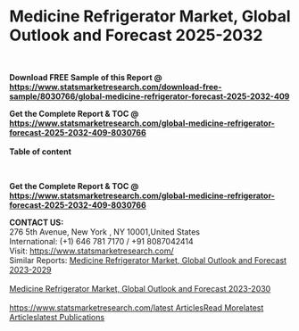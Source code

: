 <h1>Medicine Refrigerator Market, Global Outlook and Forecast 2025-2032</h1><br/><p><strong>Download FREE Sample of this Report @ <a href="https://www.statsmarketresearch.com/download-free-sample/8030766/global-medicine-refrigerator-forecast-2025-2032-409">https://www.statsmarketresearch.com/download-free-sample/8030766/global-medicine-refrigerator-forecast-2025-2032-409</a></strong></p><div><b>Get the Complete Report & TOC @ <a href="https://www.statsmarketresearch.com/global-medicine-refrigerator-forecast-2025-2032-409-8030766">https://www.statsmarketresearch.com/global-medicine-refrigerator-forecast-2025-2032-409-8030766</a></b></div><br><b>Table of content</b><p><br><div><b>Get the Complete Report & TOC @ <a href="https://www.statsmarketresearch.com/global-medicine-refrigerator-forecast-2025-2032-409-8030766">https://www.statsmarketresearch.com/global-medicine-refrigerator-forecast-2025-2032-409-8030766</a></b></div></p> <b>CONTACT US:</b><br>276 5th Avenue, New York , NY 10001,United States<br>International: (+1) 646 781 7170 / +91 8087042414<br>Visit: <a href="https://www.statsmarketresearch.com/">https://www.statsmarketresearch.com/</a><br>Similar Reports: <a href="https://www.statsmarketresearch.com/global-medicine-refrigerator-forecast-2025-2032-409-8030766">Medicine Refrigerator Market, Global Outlook and Forecast 2023-2029</a><br/><br/><a href="https://www.statsmarketresearch.com/global-medicine-refrigerator-forecast-2025-2032-409-8030766">Medicine Refrigerator Market, Global Outlook and Forecast 2023-2030</a><br/><br/><a href="https://gyeongbokgung.com">https://www.statsmarketresearch.com/</a><a href="https://hallyeomaritime.com">latest Articles</a><a href="https://jingwansa.com">Read More</a><a href=https://nguoiviet.jp/">latest Articles</a><a href="https://www.intelmarketresearch.com/">latest Publications</a>